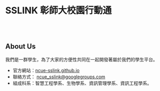 # SSLINK 彰師大校園行動通

<br></br>


## About Us
我們是一群學生，為了大家的方便性共同在一起開發著屬於我們的學生平台。

* 官方網站：[ncue-sslink.github.io](https://ncue-sslink.github.io/)
* 聯絡方式： ncue_sslink@googlegroups.com
* 組成科系：智慧工程學系、生物學系、資訊管理學系、資訊工程學系。
